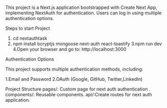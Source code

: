 This project is a Next.js application bootstrapped with Create Next App, implementing NextAuth for authentication. Users can log in using multiple authentication options.


Steps to start Project
 1. cd nextauthtask
 2. npm install bcryptjs mongoose next-auth react-toastify
 3.npm run dev
 4.Open your browser and go to: http://localhost:3000

Authentication Options

This project supports multiple authentication methods, including:

1.Email and Password
2.OAuth (Google, GitHub, Twitter,LinkedIn)

Project Structure
pages/: Custom page for next auth authentication .
components/: Reusable components.
api/:Create routes for next auth application.
